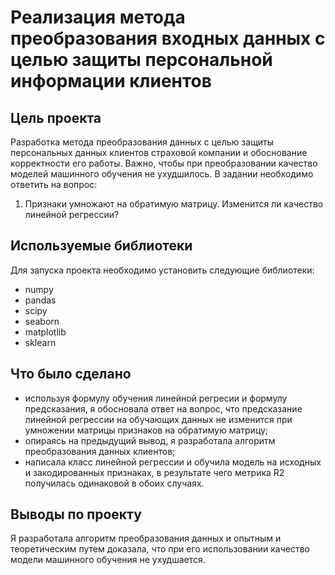 # Реализация метода преобразования входных данных с целью защиты персональной информации клиентов

## Цель проекта
Разработка метода преобразования данных с целью защиты персональных данных клиентов страховой компании и обоснование корректности его работы. 
Важно, чтобы при преобразовании качество моделей машинного обучения не ухудшилось.
В задании необходимо ответить на вопрос:
1. Признаки умножают на обратимую матрицу. Изменится ли качество линейной регрессии?

## Используемые библиотеки
Для запуска проекта необходимо установить следующие библиотеки:
- numpy
- pandas 
- scipy
- seaborn
- matplotlib
- sklearn

## Что было сделано
- используя формулу обучения линейной регресии и формулу предсказания, я обосновала ответ на вопрос, что предсказание линейной регрессии на обучающих данных не изменится при умножении матрицы признаков на обратимую матрицу;
- опираясь на предыдущий вывод, я разработала алгоритм преобразования данных клиентов;
- написала класс линейной регрессии и обучила модель на исходных и закодированных признаках, в результате чего метрика R2 получилась одинаковой в обоих случаях.

## Выводы по проекту
Я разработала алгоритм преобразования данных и опытным и теоретическим путем доказала, что при его использовании качество модели машинного обучения не ухудшается.